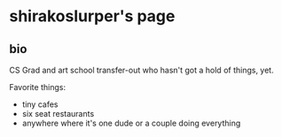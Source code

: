 # shirakoslurper's page

## bio

CS Grad and art school transfer-out who hasn't got a hold of things, yet.

Favorite things:

- tiny cafes
- six seat restaurants
- anywhere where it's one dude or a couple doing everything
